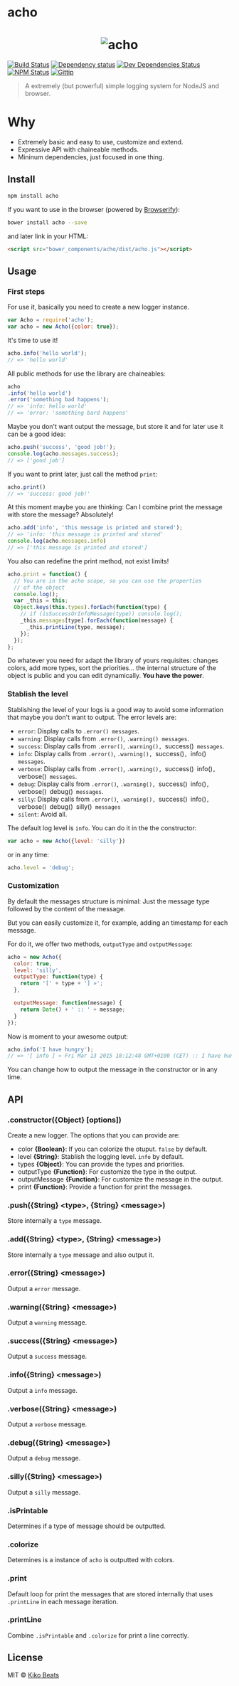 # acho

<h1 align="center">
	<img src="http://i.imgur.com/XtTjX8G.png" alt="acho">
</h1>


[![Build Status](http://img.shields.io/travis/Kikobeats/acho/master.svg?style=flat)](https://travis-ci.org/Kikobeats/acho)
[![Dependency status](http://img.shields.io/david/Kikobeats/acho.svg?style=flat)](https://david-dm.org/Kikobeats/acho)
[![Dev Dependencies Status](http://img.shields.io/david/dev/Kikobeats/acho.svg?style=flat)](https://david-dm.org/Kikobeats/acho#info=devDependencies)
[![NPM Status](http://img.shields.io/npm/dm/acho.svg?style=flat)](https://www.npmjs.org/package/acho)
[![Gittip](http://img.shields.io/gittip/Kikobeats.svg?style=flat)](https://www.gittip.com/Kikobeats/)

> A extremely (but powerful) simple logging system for NodeJS and browser.

# Why

* Extremely basic and easy to use, customize and extend.
* Expressive API with chaineable methods.
* Mininum dependencies, just focused in one thing.


## Install

```bash
npm install acho
```

If you want to use in the browser (powered by [Browserify](http://browserify.org/)):

```bash
bower install acho --save
```

and later link in your HTML:

```html
<script src="bower_components/acho/dist/acho.js"></script>
```

## Usage

### First steps

For use it, basically you need to create a new logger instance.

```js
var Acho = require('acho');
var acho = new Acho({color: true});
```

It's time to use it!

```js
acho.info('hello world');
// => 'hello world'
```

All public methods for use the library are chaineables:

```js
acho
.info('hello world')
.error('something bad happens');
// => 'info: hello world'
// => 'error: 'something bard happens'
```

Maybe you don't want output the message, but store it and for later use it can be a good idea:

```js
acho.push('success', 'good job!');
console.log(acho.messages.success);
// => ['good job']
```

If you want to print later, just call the method `print`:

```js
acho.print()
// => 'success: good job!'
```

At this moment maybe you are thinking: Can I combine print the message with store the message? Absolutely!

```js
acho.add('info', 'this message is printed and stored');
// => 'info: 'this message is printed and stored'
console.log(acho.messages.info)
// => ['this message is printed and stored']
```

You also can redefine the print method, not exist limits!

```js
acho.print = function() {
  // You are in the acho scope, so you can use the properties
  // of the object
  console.log();
  var _this = this;
  Object.keys(this.types).forEach(function(type) {
    // if (isSuccessOrInfoMessage(type)) console.log();
    _this.messages[type].forEach(function(message) {
      _this.printLine(type, message);
    });
  });
};
```

Do whatever you need for adapt the library of yours requisites: changes colors, add more types, sort the priorities... the internal structure of the object is public and you can edit dynamically. **You have the power**.


### Stablish the level

Stablishing the level of your logs is a good way to avoid some information that maybe you don't want to output. The error levels are:

- `error`: Display calls to `.error() messages`.
- `warning`: Display calls from `.error()`, `.warning() messages`.
- `success`: Display calls from `.error()`, `.warning(), `success()` messages`.
- `info`: Display calls from `.error()`, `.warning(), `success()`, `info()` messages`.
- `verbose`: Display calls from `.error()`, `.warning(), `success()` `info()`, `verbose()` messages`.
- `debug`: Display calls from `.error()`, `.warning(), `success()` `info()`, `verbose()` `debug()` messages`.
- `silly`: Display calls from `.error()`, `.warning(), `success()` `info()`, `verbose()` `debug()` `silly()` messages`
- `silent`: Avoid all.

The default log level is `info`. You can do it in the the constructor:

```js
var acho = new Acho({level: 'silly'})
```

or in any time:

```js
acho.level = 'debug';
```

### Customization

By default the messages structure is minimal: Just the message type followed by the content of the message.

But you can easily customize it, for example, adding an timestamp for each message.

For do it, we offer two methods, `outputType`  and `outputMessage`:

```js
acho = new Acho({
  color: true,
  level: 'silly',
  outputType: function(type) {
    return '[' + type + '] »';
  },

  outputMessage: function(message) {
    return Date() + ' :: ' + message;
  }
});
```

Now is moment to your awesome output:

```js
acho.info('I have hungry');
// => '[ info ] » Fri Mar 13 2015 18:12:48 GMT+0100 (CET) :: I have hungry'
```

You can change how to output the message in the constructor or in any time.


## API

### .constructor({Object} [options])

Create a new logger. The options that you can provide are:

- color **{Boolean}**: If you can colorize the otuput. `false` by default.
- level **{String}**: Stablish the logging level. `info` by default.
- types **{Object}**: You can provide the types and priorities.
- outputType **{Function}**: For customize the type in the output.
- outputMessage **{Function}**: For customize the message in the output.
- print **{Function}**: Provide a function for print the messages.

### .push({String} &lt;type&gt;, {String} &lt;message&gt;)

Store internally a `type` message.

### .add({String} &lt;type&gt;, {String} &lt;message&gt;)

Store internally a `type` message and also output it.

### .error({String} &lt;message&gt;)

Output a `error` message.

### .warning({String} &lt;message&gt;)

Output a `warning` message.

### .success({String} &lt;message&gt;)

Output a `success` message.

### .info({String} &lt;message&gt;)

Output a `info` message.

### .verbose({String} &lt;message&gt;)

Output a `verbose` message.

### .debug({String} &lt;message&gt;)

Output a `debug` message.

### .silly({String} &lt;message&gt;)

Output a `silly` message.

### .isPrintable

Determines if a type of message should be outputted.

### .colorize

Determines is a instance of `acho` is outputted with colors.

### .print

Default loop for print the messages that are stored internally that uses `.printLine` in each message iteration.

### .printLine

Combine `.isPrintable` and `.colorize` for print a line correctly.

## License

MIT © [Kiko Beats](http://www.kikobeats.com)
